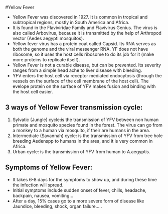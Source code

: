 #Yellow Fever 

* Yellow Fever was discovered in 1927. It is common in tropical and subtropical regions, mostly in South America and Africa.
* It is found in the   Flaviviridae Family and Flavivirus Genius. The virus is also called Arbovirus, because it is transmitted by the help of Arthropod vector (Aedes aegypti mosquitos). 
* Yellow fever virus has a protein coat called Capsid. Its RNA serves as both the genome and the viral messenger RNA. YF does not have ribosome, so it uses the host cells ribosome to do its job for it (make more proteins to replicate itself).
* Yellow Fever is not a curable disease, but can be prevented. Its severity ranges from a simple head ache to liver disease with bleeding.
* YFV enters the host cell via receptor mediated endocytosis (through the vessels on the surface of the cell membrane of the host cell). The evelope protein on the surface of YFV makes fusion and binding with the host cell easier.

## 3 ways of Yellow Fever transmission cycle:

1. Sylvatic (Jungle) cycle:is the transmission of YFV between non human primate and mosquito species found in the forest. The virus can go from a monkey to a human via mosquito, if their are humans in the area.
2. Intermediate (Savannah) cycle: is the transmission of YFV from tree hole breeding Aedenspp to humans in the area, and it is very common in Africa.
3. Urban cycle: is the transmission of YFV from human to A.aegyptis.

## Symptoms of Yellow Fever:
* It takes 6-8 days for the symptoms to show up, and during these time the infection will spread.
* Initial symptoms include sudden onset of fever, chills, headache, backpain, nausea, vomiting...
* After a day, 15% cases go to a more severe form of disease like Jaundice, bleeding, shock, organ failure.....
